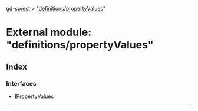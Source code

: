 [gd-sprest](../README.md) > ["definitions/propertyValues"](../modules/_definitions_propertyvalues_.md)



# External module: "definitions/propertyValues"

## Index

### Interfaces

* [IPropertyValues](../interfaces/_definitions_propertyvalues_.ipropertyvalues.md)



---
